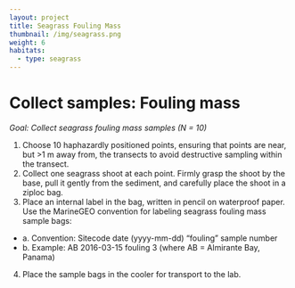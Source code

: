 ```yaml
---
layout: project
title: Seagrass Fouling Mass
thumbnail: /img/seagrass.png
weight: 6
habitats:
  - type: seagrass
---
```


# Collect samples: Fouling mass
*Goal: Collect seagrass fouling mass samples (N = 10)*
  1.	Choose 10 haphazardly positioned points, ensuring that points are near, but >1 m away from, the transects to avoid destructive sampling within the transect.
  2.	Collect one seagrass shoot at each point. Firmly grasp the shoot by the base, pull it gently from the sediment, and carefully place the shoot in a ziploc bag.
  3.	Place an internal label in the bag, written in pencil on waterproof paper. Use the MarineGEO convention for labeling seagrass fouling mass sample bags:
  - a.	Convention: Sitecode date (yyyy-mm-dd) “fouling” sample number
  - b.	Example: AB 2016-03-15 fouling 3 (where AB = Almirante Bay, Panama)
  4.	Place the sample bags in the cooler for transport to the lab.
